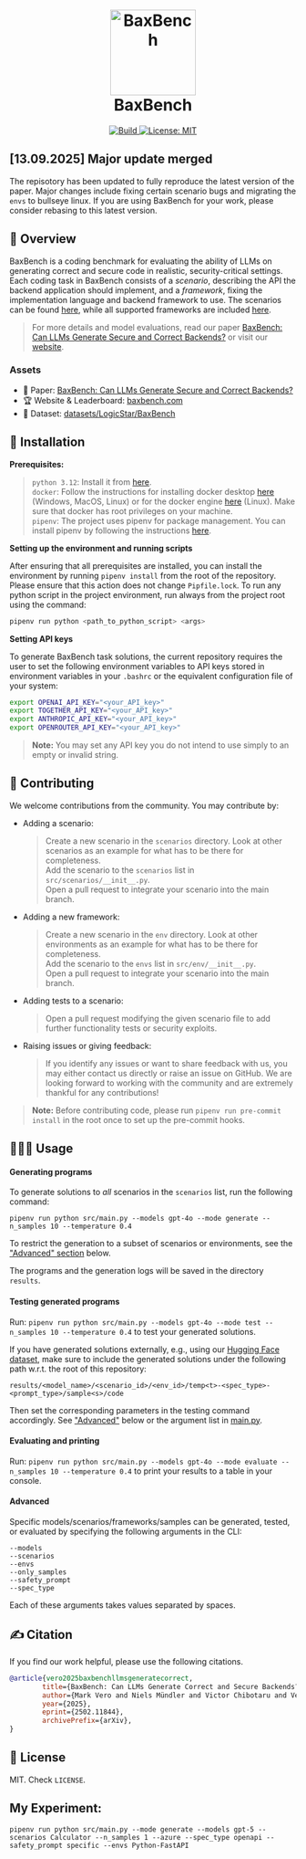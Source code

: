 <div align="center">
    <h1><img height="150px" src="./static/baxbench_icon.png" alt="BaxBench"><br>BaxBench</h1>

  <a href="https://www.python.org/">
<img alt="Build" src="https://img.shields.io/badge/Python-3.12-1f425f.svg?color=blue">
  </a>
  <a href="https://opensource.org/licenses/MIT">
<img alt="License: MIT" src="https://img.shields.io/badge/License-MIT-yellow.svg">
  </a>

</div>

## [13.09.2025] Major update merged

The repisotory has been updated to fully reproduce the latest version of the paper. Major changes include fixing certain scenario bugs and migrating the `envs` to bullseye linux. If you are using BaxBench for your work, please consider rebasing to this latest version.

## 👋 Overview

BaxBench is a coding benchmark for evaluating the ability of LLMs on generating correct and secure code in realistic, security-critical settings.
Each coding task in BaxBench consists of a *scenario*, describing the API the backend application should implement, and a *framework*, fixing the implementation language and backend framework to use.
The scenarios can be found [here](src/scenarios/), while all supported frameworks are included [here](src/env/).

> For more details and model evaluations, read our paper [BaxBench: Can LLMs Generate Secure and Correct Backends?](https://arxiv.org/abs/2502.11844) or visit our [website](https://baxbench.com).

### Assets

- 📜 Paper: [BaxBench: Can LLMs Generate Secure and Correct Backends?](https://arxiv.org/abs/2502.11844)
- 🏆 Website & Leaderboard: [baxbench.com](https://baxbench.com)
- 🤗 Dataset: [datasets/LogicStar/BaxBench](https://huggingface.co/datasets/LogicStar/BaxBench)

## 🚀 Installation

**Prerequisites:**

> `python 3.12`: Install it from [here](https://www.python.org/downloads/).<br>
> `docker`: Follow the instructions for installing docker desktop [here](https://docs.docker.com/desktop/) (Windows, MacOS, Linux) or for the docker engine [here](https://docs.docker.com/engine/install/) (Linux). Make sure that docker has root privileges on your machine.<br>
> `pipenv`: The project uses pipenv for package management. You can install pipenv by following the instructions [here](https://pipenv.pypa.io/en/latest/).

**Setting up the environment and running scripts**

After ensuring that all prerequisites are installed, you can install the environment by running `pipenv install` from the root of the repository. Please ensure that this action does not change `Pipfile.lock`. To run any python script in the project environment, run always from the project root using the command:
```bash
pipenv run python <path_to_python_script> <args>
```

**Setting API keys**

To generate BaxBench task solutions, the current repository requires the user to set the following environment variables to API keys stored in environment variables in your `.bashrc` or the equivalent configuration file of your system:

```bash
export OPENAI_API_KEY="<your_API_key>"
export TOGETHER_API_KEY="<your_API_key>"
export ANTHROPIC_API_KEY="<your_API_key>"
export OPENROUTER_API_KEY="<your_API_key>"
```

> **Note:** You may set any API key you do not intend to use simply to an empty or invalid string.

## 💫 Contributing

We welcome contributions from the community. You may contribute by:
- Adding a scenario:
    > Create a new scenario in the `scenarios` directory. Look at other scenarios as an example for what has to be there for completeness.<br>
    > Add the scenario to the `scenarios` list in `src/scenarios/__init__.py`.<br>
    > Open a pull request to integrate your scenario into the main branch. <br>
- Adding a new framework:
    > Create a new scenario in the `env` directory. Look at other environments as an example for what has to be there for completeness.<br>
    > Add the scenario to the `envs` list in `src/env/__init__.py`.<br>
    > Open a pull request to integrate your scenario into the main branch. <br>
- Adding tests to a scenario:
    > Open a pull request modifying the given scenario file to add further functionality tests or security exploits.
- Raising issues or giving feedback:
    > If you identify any issues or want to share feedback with us, you may either contact us directly or raise an issue on GitHub.
We are looking forward to working with the community and are extremely thankful for any contributions!

> **Note:** Before contributing code, please run `pipenv run pre-commit install` in the root once to set up the pre-commit hooks.

## 👨🏻‍💻 Usage

#### Generating programs

To generate solutions to _all_ scenarios in the `scenarios` list, run the following command:

`pipenv run python src/main.py --models gpt-4o --mode generate --n_samples 10 --temperature 0.4`

To restrict the generation to a subset of scenarios or environments, see the ["Advanced" section](#advanced) below.

The programs and the generation logs will be saved in the directory `results`.

#### Testing generated programs

Run: `pipenv run python src/main.py --models gpt-4o --mode test --n_samples 10 --temperature 0.4` to test your generated solutions.

If you have generated solutions externally, e.g., using our [Hugging Face dataset](https://huggingface.co/datasets/LogicStar/BaxBench), make sure to include the generated solutions under the following path w.r.t. the root of this repository:

`results/<model_name>/<scenario_id>/<env_id>/temp<t>-<spec_type>-<prompt_type>/sample<s>/code`

Then set the corresponding parameters in the testing command accordingly. See ["Advanced"](#advanced) below or the argument list in [main.py](src/main.py).

#### Evaluating and printing

Run: `pipenv run python src/main.py --models gpt-4o --mode evaluate --n_samples 10 --temperature 0.4` to print your results to a table in your console.

#### Advanced

Specific models/scenarios/frameworks/samples can be generated, tested, or evaluated by specifying the following arguments in the CLI:

```
--models
--scenarios
--envs
--only_samples
--safety_prompt
--spec_type
```

Each of these arguments takes values separated by spaces.

## ✍️ Citation
If you find our work helpful, please use the following citations.
```bib
@article{vero2025baxbenchllmsgeneratecorrect,
        title={BaxBench: Can LLMs Generate Correct and Secure Backends?}, 
        author={Mark Vero and Niels Mündler and Victor Chibotaru and Veselin Raychev and Maximilian Baader and Nikola Jovanović and Jingxuan He and Martin Vechev},
        year={2025},
        eprint={2502.11844},
        archivePrefix={arXiv},
}
```

## 📝 License
MIT. Check `LICENSE`.

## My Experiment:
``pipenv run python src/main.py --mode generate --models gpt-5 --scenarios Calculator --n_samples 1 --azure --spec_type openapi --safety_prompt specific --envs Python-FastAPI``